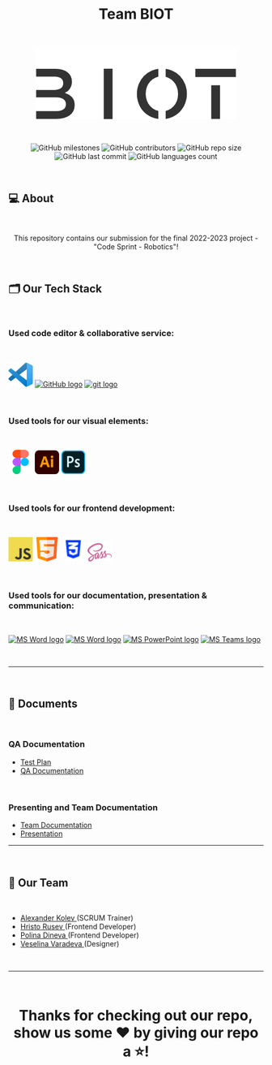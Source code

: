 <h1 align="center">Team BIOT</h1>

 

<p align="center">
<img src="./client/src/assests/logo black.png"/>
</p>

 

<p align = "center">
<img alt="GitHub milestones" src="https://img.shields.io/github/milestones/all/codingburgas/2122-the-games--adventures-atmos-final-project-2022?style=flat-square">
<img alt="GitHub contributors" src="https://img.shields.io/github/contributors/codingburgas/2122-the-games--adventures-atmos-final-project-2022?style=flat-square">
<img alt="GitHub repo size" src="https://img.shields.io/github/repo-size/codingburgas/2122-the-games--adventures-atmos-final-project-2022?style=flat-square">
<img alt="GitHub last commit" src="https://img.shields.io/github/last-commit/codingburgas/2122-the-games--adventures-atmos-final-project-2022?style=flat-square">
<img alt="GitHub languages count"src="https://img.shields.io/github/languages/count/codingburgas/2122-the-games--adventures-atmos-final-project-2022?style=flat-square">
<br>

 

## 💻 About

 

<p align="center">This repository contains our submission for the final 2022-2023 project - "Code Sprint - Robotics"!</p>

 

## 🗂️ Our Tech Stack

 

### Used code editor & collaborative service:

 
<p align="left" gap="10px">
<a href="https://code.visualstudio.com/"><img src="./repo/Visual_Studio_Code_1.35_icon.svg.png" alt="VS code logo" width=48px /></a>
<a href="https://github.com/"><img src="https://img.icons8.com/nolan/344/github.png" alt="GitHub logo" width=52px /></a>
<a href="https://git-scm.com/"><img src="https://img.icons8.com/nolan/344/git.png" alt="git logo" width=52px /></a>
</p>

 

### Used tools for our visual elements:

 
<p align="left" gap="10px">
<a href="https://www.figma.com"><img src="./repo/figma logo.png" alt="Figma logo" width=48px/></a>
<a href="https://www.adobe.com/bg/products/illustrator.html"><img src="./repo/Adobe_Illustrator_CC_icon.png" alt="Adobe logo" width=48px/></a>
<a href="https://www.adobe.com/bg/products/photoshop/"><img src="./repo/1200px-Adobe_Photoshop_Mobile_icon.png" alt="Photoshop logo" width=48px/></a>

 

### Used tools for our frontend development:

 
<p align="left" gap="10px">
<a href="https://www.javascript.com/"><img src="./repo/JavaScript-logo.png" alt="javascript" width=48px /></a>
<a href="#"><img src="./repo/html logo.png" alt="html" width=48px /></a>
<a href="#"><img src="./repo/icons8-css-32.png" width=48px /></a>
<a href="#"><img src="./repo/sass-logo.png" width=48px /></a>
</p>


 

### Used tools for our documentation, presentation & communication:

 
<p align="left" gap="10px">
<a href="https://www.microsoft.com/en-ww/microsoft-365/onedrive/online-cloud-storage"><img src="https://www.myce.com/wp-content/images_posts/2017/03/myce-onedrive-logo.png" alt="MS Word logo" width=48px /></a>
<a href="https://www.microsoft.com/en-ww/microsoft-365/word"><img src="https://img.icons8.com/color/344/ms-word.png" alt="MS Word logo" width=48px /></a>
<a href="https://www.microsoft.com/en-ww/microsoft-365/powerpoint"><img src="https://img.icons8.com/color/344/ms-powerpoint.png" alt="MS PowerPoint logo" width=48px /></a>
<a href="https://www.microsoft.com/en/microsoft-teams/group-chat-software"><img src="https://img.icons8.com/color/344/microsoft-teams.png" alt = "MS Teams logo" width=46px /></a>
</p>

 

<hr>

 

## 📄 Documents

 

### QA Documentation


- [Test Plan](https://github.com/codingburgas/2122-the-games--adventures-atmos-final-project-2022/raw/main/docs/Atmos%20-%20Test%20plan.docx)
- [QA Documentation](https://github.com/codingburgas/2122-the-games--adventures-atmos-final-project-2022/raw/main/docs/Atmos%20-%20client%20QA%20Doc.xlsx)

 

### Presenting and Team Documentation


- [Team Documentation](https://github.com/codingburgas/2122-the-games--adventures-atmos-final-project-2022/raw/main/docs/Atmos%20-%20Documentation.docx)
- [Presentation](https://github.com/codingburgas/2122-the-games--adventures-atmos-final-project-2022/raw/main/docs/Atmos%20-%20Presentation.pptx)
 
    
<hr>

 

## 🧒 Our Team

 

- <a href = "https://github.com/AMKolev22"> Alexander Kolev </a> (SCRUM Trainer) 
- <a href = "https://github.com/HPRusev22"> Hristo Rusev </a> (Frontend Developer)
- <a href = "https://github.com/PDDineva22"> Polina Dineva </a> (Frontend Developer)
- <a href = "https://github.com/VTVaradeva22"> Veselina Varadeva </a> (Designer)


 

<hr>

 

<h1 align="center">Thanks for checking out our repo, show us some ❤️ by giving our repo a ⭐️!</h1>
